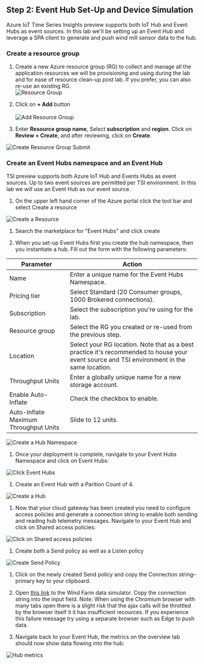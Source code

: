 ## Step 2: Event Hub Set-Up and Device Simulation

Azure IoT Time Series Insights preview supports both IoT Hub and Event Hubs as event sources. In this lab we'll be setting up an Event Hub and leverage a SPA client to generate and push wind mill sensor data to the hub.

### Create a resource group

1. Create a new Azure resource group (RG) to collect and manage all the application resources we will be provisioning and using during the lab and for ease of resource clean-up post lab. If you prefer, you can also re-use an existing RG.
\
![Resource Group](../assets/01_Create_Resource_Group.png)

1. Click on **+ Add** button  
\
![Add Resource Group](../assets/02_Create_Resource_Group_Create.png)

1. Enter **Resource group name**,  Select **subscription** and **region**. Click on **Review + Create**, and after reviewing, click on **Create**.

![Create Resource Group Submit](../assets/03_Create_Resource_Group_Submit.png)

### Create an Event Hubs namespace and an Event Hub

TSI preview supports both Azure IoT Hub and Events Hubs as event sources. Up to two event sources are permitted per TSI environment. In this lab we will use an Event Hub as our event source.

1. On the upper left hand corner of the Azure portal click the tool bar and select Create a resource

![Create a Resource](../assets/04_Create_Resource.png)

1. Search the marketplace for "Event Hubs" and click create

1. When you set-up Event Hubs first you create the hub namespace, then you instantiate a hub. Fill out the form with the following parameters:

**Parameter**|**Action**
-----|-----
Name|Enter a unique name for the Event Hubs Namespace.
Pricing tier|Select Standard (20 Consumer groups, 1000 Brokered connections).
Subscription|Select the subscription you're using for the lab.
Resource group|Select the RG you created or re-used from the previous step.
Location|Select your RG location. Note that as a best practice it's recommended to house your event source and TSI environment in the same location. 
Throughput Units|Enter a globally unique name for a new storage account.
Enable Auto-Inflate|Check the checkbox to enable.
Auto-Inflate Maximum Throughput Units|Slide to 12 units.

![Create a Hub Namespace](../assets/05_Create_Hub_Namespace.png)

1. Once your deployment is complete, navigate to your Event Hubs Namespace and click on Event Hubs:

![Click Event Hubs](../assets/06_Create_Hub.png)

1. Create an Event Hub with a Parition Count of 4.

![Create a Hub](../assets/07_Create_Hub.png)

1. Now that your cloud gateway has been created you need to configure access policies and generate a connection string to enable both sending and reading hub telemetry messages. Navigate to your Event Hub and click on Shared access policies:

![Click on Shared access policies](../assets/08_Shared_Policies.png)

1. Create both a Send policy as well as a Listen policy

![Create Send Policy](../assets/09_Send_Policy.png)

1. Click on the newly created Send policy and copy the Connection string–primary key to your clipboard.

1. Open [this link](https://tsiclientsample.azurewebsites.net/windFarmGen.html) to the Wind Farm data simulator. Copy the connection string into the input field. Note: When using the Chromium browser with many tabs open there is a slight risk that the ajax calls will be throttled by the browser itself it it has insufficient recources. If you experience this failure message try using a separate browser such as Edge to push data.

1. Navigate back to your Event Hub, the metrics on the overview tab should now show data flowing into the hub:

![Hub metrics](../assets/10_Hub_Metrics.png)



